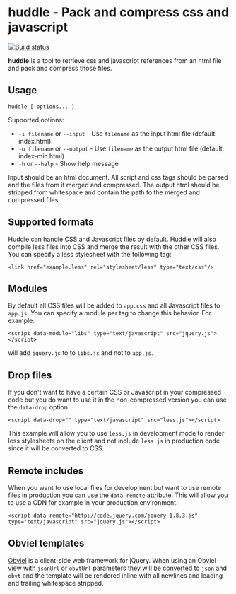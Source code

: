 # huddle - Pack and compress css and javascript #

[![Build status](https://secure.travis-ci.org/robgietema/huddle.png?branch=master)](http://travis-ci.org/robgietema/huddle/)

**huddle** is a tool to retrieve css and javascript references from an html file and pack and compress those files.

## Usage

    huddle [ options... ]

Supported options:

- `-i filename` or `--input` - Use `filename` as the input html file (default: index.html)
- `-o filename` or `--output` - Use `filename` as the output html file (default: index-min.html)
- `-h` or `--help` - Show help message

Input should be an html document. All script and css tags should be parsed
and the files from it merged and compressed. The output html should be stripped
from whitespace and contain the path to the merged and compressed files.

## Supported formats

Huddle can handle CSS and Javascript files by default. Huddle will also compile
less files into CSS and merge the result with the other CSS files. You can
specify a less stylesheet with the following tag:

    <link href="example.less" rel="stylesheet/less" type="text/css"/>

## Modules

By default all CSS files will be added to `app.css` and all Javascript files to
`app.js`. You can specify a module per tag to change this behavior. For
example:

    <script data-module="libs" type="text/javascript" src="jquery.js"></script>

will add `jquery.js` to to `libs.js` and not to `app.js`.

## Drop files

If you don't want to have a certain CSS or Javascript in your compressed code
but you do want to use it in the non-compressed version you can use the
`data-drop` option.

    <script data-drop="" type="text/javascript" src="less.js"></script>

This example will allow you to use `less.js` in development mode to render
less stylesheets on the client and not include `less.js` in production code
since it will be converted to CSS.

## Remote includes

When you want to use local files for development but want to use remote files
in production you can use the `data-remote` attribute. This will allow you to
use a CDN for example in your production environment.

    <script data-remote="http://code.jquery.com/jquery-1.8.3.js" type="text/javascript" src="jquery.js"></script>

## Obviel templates

[Obviel](http://obviel.org) is a client-side web framework for jQuery. When
using an Obviel view with `jsonUrl` or `obvtUrl` parameters they will be
converted to `json` and `obvt` and the template will be rendered inline with
all newlines and leading and trailing whitespace stripped.
